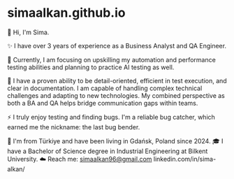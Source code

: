 # simaalkan.github.io


💭 Hi, I'm Sima.

✨ I have over 3 years of experience as a Business Analyst and QA Engineer. 

🔭 Currently, I am focusing on upskilling my automation and performance testing abilities and planning to practice AI testing as well.

🦄 I have a proven ability to be detail-oriented, efficient in test execution, and clear in documentation. I am capable of handling complex technical challenges and adapting to new technologies. My combined perspective as both a BA and QA helps bridge communication gaps within teams.

⚡ I truly enjoy testing and finding bugs. I'm a reliable bug catcher, which earned me the nickname: the last bug bender. 

📍 I'm from Türkiye and have been living in Gdańsk, Poland since 2024.
🎓 I have a Bachelor of Science degree in Industrial Engineering at Bilkent University.
☁️ Reach me:
simaalkan96@gmail.com 
linkedin.com/in/sima-alkan/
